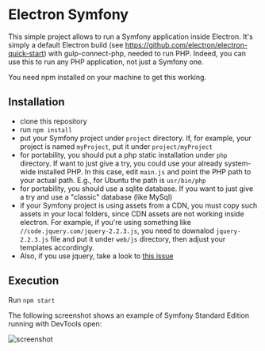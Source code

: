 Electron Symfony
================

This simple project allows to run a Symfony application inside Electron.
It's simply a default Electron build (see https://github.com/electron/electron-quick-start)
with gulp-connect-php, needed to run PHP.
Indeed, you can use this to run any PHP application, not just a Symfony one.

You need npm installed on your machine to get this working.

Installation
------------

* clone this repository
* run `npm install`
* put your Symfony project under `project` directory. If, for example, your project is
  named `myProject`, put it under `project/myProject`
* for portability, you should put a php static installation under `php` directory. If want to just give a try,
  you could use your already system-wide installed PHP. In this case, edit `main.js` and point the PHP path
  to your actual path. E.g., for Ubuntu the path is `usr/bin/php`
* for portability, you should use a sqlite database. If you want to just give a try and use a "classic" database
  (like MySql)
* if your Symfony project is using assets from a CDN, you must copy such assets in your local folders, since
  CDN assets are not working inside electron.
  For example, if you're using something like `//code.jquery.com/jquery-2.2.3.js`, you need to
  downalod `jquery-2.2.3.js` file and put it under `web/js` directory, then adjust your templates accordingly.
* Also, if you use jquery, take a look to [this issue](http://stackoverflow.com/a/37480521/369194)

Execution
---------

Run `npm start`

The following screenshot shows an example of Symfony Standard Edition running with DevTools open:

![screenshot](https://cloud.githubusercontent.com/assets/179866/15629379/f3c89fca-2517-11e6-9455-9ba87abeba54.png)
